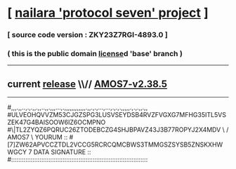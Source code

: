 
# [ [nailara 'protocol seven' project](http://nailara.network/) ]

### [ source code version : ZKY23Z7RGI-4893.0 ]

### ( this is the public domain [license](../license)d 'base' branch )
---
## current [release](https://github.com/nailara-technologies/protocol-7/releases) \\\\// [AMOS7-v2.38.5](https://github.com/nailara-technologies/protocol-7/releases/tag/AMOS7-v2.38.5)
---

#,,,.,,..,.,.,,.,,..,,.,,,...,.,,,,,,,,,,,,.,,.,.,...,...,.,.,.,,,,,.,.,.,,.,,
#ULVEOHQVVZM53CJGZSPG3LUSVSEYDSB4RVZFVGXG7MFHG35ITL5VSZEK47G4BAISOOW6IZ6OCMPNO
#\\\|TL2ZYQZ6PQRUC26ZTODEBCZG4SHJBPAVZ43J3B77ROPYJ2X4MDV \ / AMOS7 \ YOURUM ::
#\[7]ZW62APVCCZTDL2VCCG5RCRCQMCBWS3TMMGSZSYSB5ZNSKXHWWGCY 7  DATA SIGNATURE ::
#:::::::::::::::::::::::::::::::::::::::::::::::::::::::::::::::::::::::::::::
